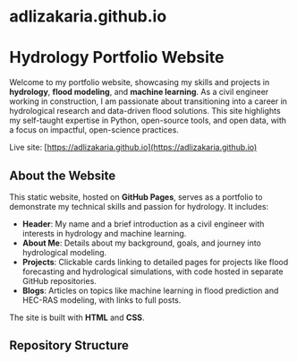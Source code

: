 # adlizakaria.github.io

# Hydrology Portfolio Website

Welcome to my portfolio website, showcasing my skills and projects in **hydrology**, **flood modeling**, and **machine learning**. As a civil engineer working in construction, I am passionate about transitioning into a career in hydrological research and data-driven flood solutions. This site highlights my self-taught expertise in Python, open-source tools, and open data, with a focus on impactful, open-science practices.

Live site: [https://adlizakaria.github.io](https://adlizakaria.github.io)

## About the Website

This static website, hosted on **GitHub Pages**, serves as a portfolio to demonstrate my technical skills and passion for hydrology. It includes:

- **Header**: My name and a brief introduction as a civil engineer with interests in hydrology and machine learning.
- **About Me**: Details about my background, goals, and journey into hydrological modeling.
- **Projects**: Clickable cards linking to detailed pages for projects like flood forecasting and hydrological simulations, with code hosted in separate GitHub repositories.
- **Blogs**: Articles on topics like machine learning in flood prediction and HEC-RAS modeling, with links to full posts.

The site is built with **HTML** and **CSS**.

## Repository Structure
